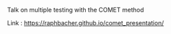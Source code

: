 Talk on multiple testing with the COMET method

Link : https://raphbacher.github.io/comet_presentation/

